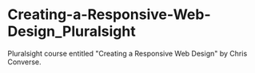 # Creating-a-Responsive-Web-Design_Pluralsight
Pluralsight course entitled "Creating a Responsive Web Design" by Chris Converse.

